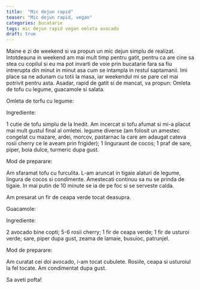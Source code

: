 ```yaml
---
title:  "Mic dejun rapid"
teaser: "Mic dejun rapid, vegan"
categories: bucatarie
tags: mic dejun rapid vegan omleta avocado
draft: true
---
```


Maine e zi de weekend si va propun un mic dejun simplu de realizat.
Intotdeauna in weekend am mai mult timp pentru gatit, pentru ca are cine sa stea cu copilul si eu ma pot invarti de voie prin bucatarie fara sa fiu intrerupta din minut in minut asa cum se intampla in restul saptamanii.
Imi place sa ne adunam cu totii la masa, iar weekendul mi se pare cel mai potrivit pentru asta.
Asadar, rapid de gatit si de mancat, va propun: Omleta de tofu cu legume, guacamole si salata.

Omleta de torfu cu legume:

Ingrediente:

1 cutie de tofu simplu de la Inedit. Am incercat si tofu afumat si mi-a placut mai mult gustul final al omletei.
legume diverse (am folosit un amestec congelat cu mazare, ardei, morcov, pastarnac la care am adaugat cateva rosii cherry ce le aveam prin frigider);
1 linguraunt de cocos;
1 praf de sare,
piper, boia dulce, turmeric dupa gust.

Mod de preparare: 

Am sfaramat tofu cu furculita. L-am aruncat in tigaie alaturi de legume, lingura de cocos si condimente. Amestecati continuu sa nu se prinda de tigaie. 
In mai putin de 10 minute se ia de pe foc si se serveste calda.

Am presarat un fir de ceapa verde tocat deasupra.

Guacamole:

Ingrediente:

2 avocado bine copti;
5-6 rosii cherry;
1 fir de ceapa verde;
1 fir de usturoi verde;
sare, piper dupa gust,
zeama de lamaie,
busuioc, patrunjel.

Mod de preparare:

Am curatat cei doi avocado, i-am tocat cubulete. Rosiile, ceapa si usturoiul la fel tocate.
Am condimentat dupa gust. 

Sa aveti pofta!




